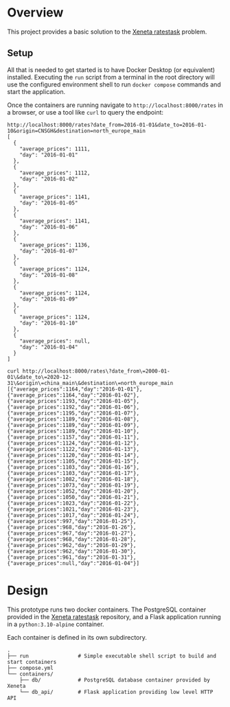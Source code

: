 # Overview

This project provides a basic solution to the [Xeneta ratestask](https://github.com/xeneta/ratestask) problem.

## Setup

All that is needed to get started is to have Docker Desktop (or equivalent) installed. Executing the `run` script from a terminal in the root directory will use the configured environment shell to run `docker compose` commands and start the application.

Once the containers are running navigate to `http://localhost:8000/rates` in a browser, or use a tool like `curl` to query the endpoint:
```
http://localhost:8000/rates?date_from=2016-01-01&date_to=2016-01-10&origin=CNSGH&destination=north_europe_main
[
  {
    "average_prices": 1111,
    "day": "2016-01-01"
  },
  {
    "average_prices": 1112,
    "day": "2016-01-02"
  },
  {
    "average_prices": 1141,
    "day": "2016-01-05"
  },
  {
    "average_prices": 1141,
    "day": "2016-01-06"
  },
  {
    "average_prices": 1136,
    "day": "2016-01-07"
  },
  {
    "average_prices": 1124,
    "day": "2016-01-08"
  },
  {
    "average_prices": 1124,
    "day": "2016-01-09"
  },
  {
    "average_prices": 1124,
    "day": "2016-01-10"
  },
  {
    "average_prices": null,
    "day": "2016-01-04"
  }
]
```
```
curl http://localhost:8000/rates\?date_from\=2000-01-01\&date_to\=2020-12-31\&origin\=china_main\&destination\=north_europe_main
[{"average_prices":1164,"day":"2016-01-01"},{"average_prices":1164,"day":"2016-01-02"},{"average_prices":1193,"day":"2016-01-05"},{"average_prices":1192,"day":"2016-01-06"},{"average_prices":1195,"day":"2016-01-07"},{"average_prices":1189,"day":"2016-01-08"},{"average_prices":1189,"day":"2016-01-09"},{"average_prices":1189,"day":"2016-01-10"},{"average_prices":1157,"day":"2016-01-11"},{"average_prices":1124,"day":"2016-01-12"},{"average_prices":1122,"day":"2016-01-13"},{"average_prices":1120,"day":"2016-01-14"},{"average_prices":1105,"day":"2016-01-15"},{"average_prices":1103,"day":"2016-01-16"},{"average_prices":1103,"day":"2016-01-17"},{"average_prices":1082,"day":"2016-01-18"},{"average_prices":1073,"day":"2016-01-19"},{"average_prices":1052,"day":"2016-01-20"},{"average_prices":1050,"day":"2016-01-21"},{"average_prices":1023,"day":"2016-01-22"},{"average_prices":1021,"day":"2016-01-23"},{"average_prices":1017,"day":"2016-01-24"},{"average_prices":997,"day":"2016-01-25"},{"average_prices":968,"day":"2016-01-26"},{"average_prices":967,"day":"2016-01-27"},{"average_prices":968,"day":"2016-01-28"},{"average_prices":962,"day":"2016-01-29"},{"average_prices":962,"day":"2016-01-30"},{"average_prices":961,"day":"2016-01-31"},{"average_prices":null,"day":"2016-01-04"}]
```

# Design

This prototype runs two docker containers. The PostgreSQL container provided in the [Xeneta ratestask](https://github.com/xeneta/ratestask) repository, and a Flask application running in a `python:3.10-alpine` container.

Each container is defined in its own subdirectory.
```
.
├── run                # Simple executable shell script to build and start containers
├── compose.yml
└── containers/
    ├── db/            # PostgreSQL database container provided by Xeneta
    └── db_api/        # Flask application providing low level HTTP API
```
